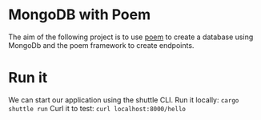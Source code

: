 # MongoDB with Poem
 The aim of the following project is to use [poem](https://docs.rs/poem/latest/poem/) to create a database using MongoDb and the poem framework to create endpoints.

# Run it
We can start our application using the shuttle CLI.
Run it locally: `cargo shuttle run`
Curl it to test: `curl localhost:8000/hello`